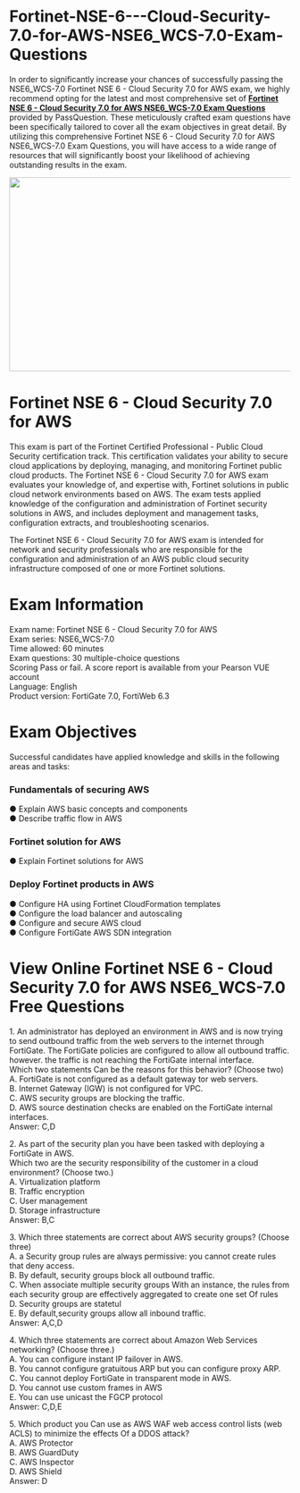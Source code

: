 # Fortinet-NSE-6---Cloud-Security-7.0-for-AWS-NSE6_WCS-7.0-Exam-Questions
<p>In order to significantly increase your chances of successfully passing the NSE6_WCS-7.0 Fortinet NSE 6 - Cloud Security 7.0 for AWS exam, we highly recommend opting for the latest and most comprehensive set of <strong><a href="https://www.passquestion.com/nse6_wcs-7-0.html">Fortinet NSE 6 - Cloud Security 7.0 for AWS NSE6_WCS-7.0 Exam Questions</a></strong> provided by PassQuestion. These meticulously crafted exam questions have been specifically tailored to cover all the exam objectives in great detail. By utilizing this comprehensive Fortinet NSE 6 - Cloud Security 7.0 for AWS NSE6_WCS-7.0 Exam Questions, you will have access to a wide range of resources that will significantly boost your likelihood of achieving outstanding results in the exam.</p>

<p><img alt="" src="https://www.passquestion.com/uploads/pqcom/images/20231026/8621d36983e6337d25a35804bb16e388.jpg" style="height:347px; width:618px" /></p>

<h1>Fortinet NSE 6 - Cloud Security 7.0 for AWS</h1>

<p>This exam is part of the Fortinet Certified Professional - Public Cloud Security certification track. This certification validates your ability to secure cloud applications by deploying, managing, and monitoring Fortinet public cloud products. The Fortinet NSE 6 - Cloud Security 7.0 for AWS exam evaluates your knowledge of, and expertise with, Fortinet solutions in public cloud network environments based on AWS. The exam tests applied knowledge of the configuration and administration of Fortinet security solutions in AWS, and includes deployment and management tasks, configuration extracts, and troubleshooting scenarios.</p>

<p>The Fortinet NSE 6 - Cloud Security 7.0 for AWS exam is intended for network and security professionals who are responsible for the configuration and administration of an AWS public cloud security infrastructure composed of one or more Fortinet solutions.</p>

<h1>Exam Information</h1>

<p>Exam name: Fortinet NSE 6 - Cloud Security 7.0 for AWS<br />
Exam series: NSE6_WCS-7.0<br />
Time allowed: 60 minutes<br />
Exam questions: 30 multiple-choice questions<br />
Scoring Pass or fail. A score report is available from your Pearson VUE account<br />
Language: English<br />
Product version: FortiGate 7.0, FortiWeb 6.3</p>

<h1>Exam Objectives</h1>

<p>Successful candidates have applied knowledge and skills in the following areas and tasks:</p>

<h3>Fundamentals of securing AWS</h3>

<p>● Explain AWS basic concepts and components<br />
● Describe traffic flow in AWS</p>

<h3>Fortinet solution for AWS</h3>

<p>● Explain Fortinet solutions for AWS</p>

<h3>Deploy Fortinet products in AWS</h3>

<p>● Configure HA using Fortinet CloudFormation templates<br />
● Configure the load balancer and autoscaling<br />
● Configure and secure AWS cloud<br />
● Configure FortiGate AWS SDN integration</p>

<h1>View Online Fortinet NSE 6 - Cloud Security 7.0 for AWS NSE6_WCS-7.0 Free Questions</h1>

<p>1. An administrator has deployed an environment in AWS and is now trying to send outbound traffic from the web servers to the internet through FortiGate. The FortiGate policies are configured to allow all outbound traffic. however. the traffic is not reaching the FortiGate internal interface.<br />
Which two statements Can be the reasons for this behavior? (Choose two)<br />
A. FortiGate is not configured as a default gateway tor web servers.<br />
B. Internet Gateway (IGW) is not configured for VPC.<br />
C. AWS security groups are blocking the traffic.<br />
D. AWS source destination checks are enabled on the FortiGate internal interfaces.<br />
Answer: C,D</p>

<p>2. As part of the security plan you have been tasked with deploying a FortiGate in AWS.<br />
Which two are the security responsibility of the customer in a cloud environment? (Choose two.)<br />
A. Virtualization platform<br />
B. Traffic encryption<br />
C. User management<br />
D. Storage infrastructure<br />
Answer: B,C</p>

<p>3. Which three statements are correct about AWS security groups? (Choose three)<br />
A. a Security group rules are always permissive: you cannot create rules that deny access.<br />
B. By default, security groups block all outbound traffic.<br />
C. When associate multiple security groups With an instance, the rules from each security group are effectively aggregated to create one set Of rules<br />
D. Security groups are statetul<br />
E. By default,security groups allow all inbound traffic.<br />
Answer: A,C,D</p>

<p>4. Which three statements are correct about Amazon Web Services networking? (Choose three.)<br />
A. You can configure instant IP failover in AWS.<br />
B. You cannot configure gratuitous ARP but you can configure proxy ARP.<br />
C. You cannot deploy FortiGate in transparent mode in AWS.<br />
D. You cannot use custom frames in AWS<br />
E. You can use unicast the FGCP protocol<br />
Answer: C,D,E</p>

<p>5. Which product you Can use as AWS WAF web access control lists (web ACLS) to minimize the effects Of a DDOS attack?<br />
A. AWS Protector<br />
B. AWS GuardDuty<br />
C. AWS Inspector<br />
D. AWS Shield<br />
Answer: D<br />
&nbsp;</p>
